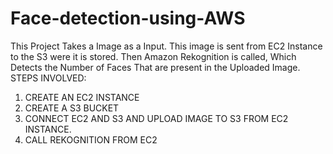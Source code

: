 # Face-detection-using-AWS
This Project Takes a Image as a Input. This image is sent from EC2 Instance to the S3 were it is stored. Then Amazon Rekognition is called, Which Detects the Number of Faces That are present in the Uploaded Image. 
STEPS INVOLVED:
1. CREATE AN EC2 INSTANCE 
2. CREATE A S3 BUCKET 
3. CONNECT EC2 AND S3 AND UPLOAD IMAGE TO S3 FROM EC2 INSTANCE. 
4. CALL REKOGNITION FROM EC2 
